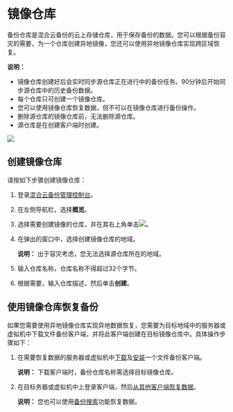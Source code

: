 # 镜像仓库

备份仓库是混合云备份的云上存储仓库，用于保存备份的数据。您可以根据备份容灾的需要，为一个仓库创建异地镜像，您还可以使用异地镜像仓库实现跨区域恢复。

**说明：**

-   镜像仓库创建好后会实时同步源仓库正在进行中的备份任务。90分钟后开始同步源仓库中的历史备份数据。
-   每个仓库只可创建一个镜像仓库。
-   您可以使用镜像仓库恢复数据，但不可以在镜像仓库进行备份操作。
-   删除源仓库的镜像仓库前，无法删除源仓库。
-   源仓库是在创建客户端时创建。

![](https://static-aliyun-doc.oss-cn-hangzhou.aliyuncs.com/assets/img/zh-CN/3432029951/p44049.png)

## 创建镜像仓库

请按如下步骤创建镜像仓库：

1.  登录[混合云备份管理控制台](https://hbr.console.aliyun.com)。

2.  在左侧导航栏，选择**概览**。

3.  选择需要创建镜像的仓库，并在其右上角单击![](https://static-aliyun-doc.oss-cn-hangzhou.aliyuncs.com/assets/img/zh-CN/4488449951/p39694.png)。

4.  在弹出的窗口中，选择创建镜像仓库的地域。

    **说明：** 出于容灾考虑，您无法选择源仓库所在的地域。

5.  输入仓库名称，仓库名称不得超过32个字节。

6.  根据需要，输入仓库描述，然后单击**创建**。


## 使用镜像仓库恢复备份

如果您需要使用异地镜像仓库实现异地数据恢复，您需要为目标地域中的服务器或虚拟机中下载文件备份客户端，并将此客户端创建在目标镜像仓库中。具体操作步骤如下：

1.  在需要恢复数据的服务器或虚拟机中[下载](/intl.zh-CN/本地备份教程/文件备份/准备工作.md)及[安装](/intl.zh-CN/本地备份教程/文件备份/准备工作.md)一个文件备份客户端。

    **说明：** 下载客户端时，备份仓库名称需选择目标镜像仓库。

2.  在目标务器或虚拟机中上登录客户端，然后[从其他客户端恢复数据](/intl.zh-CN/本地备份教程/文件备份/恢复文件.md)。

    **说明：** 您也可以使用[备份搜索](/intl.zh-CN/本地备份教程/文件备份/备份搜索.md)功能恢复数据。


